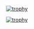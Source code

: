 [![trophy](https://github-profile-trophy.vercel.app/?username=samarthmahendra)](https://github.com/ryo-ma/github-profile-trophy)


[![trophy](https://github-profile-trophy.vercel.app/?username=samarthmahendra&theme=onedark)](https://github.com/ryo-ma/github-profile-trophy)
